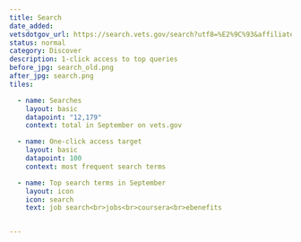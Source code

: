 ```yaml
---
title: Search
date_added:
vetsdotgov_url: https://search.vets.gov/search?utf8=%E2%9C%93&affiliate=vets.gov_search
status: normal
category: Discover
description: 1-click access to top queries
before_jpg: search_old.png
after_jpg: search.png
tiles:

  - name: Searches
    layout: basic
    datapoint: "12,179"
    context: total in September on vets.gov

  - name: One-click access target
    layout: basic
    datapoint: 100
    context: most frequent search terms

  - name: Top search terms in September
    layout: icon
    icon: search
    text: job search<br>jobs<br>coursera<br>ebenefits


---
```

